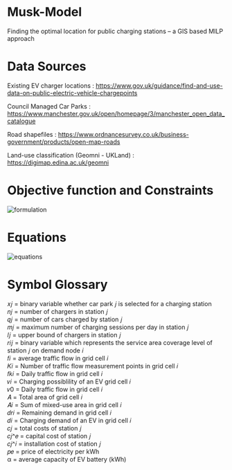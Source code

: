 # Musk-Model
Finding the optimal location for public charging stations – a GIS based MILP approach

# Data Sources
Existing EV charger locations : https://www.gov.uk/guidance/find-and-use-data-on-public-electric-vehicle-chargepoints

Council Managed Car Parks : https://www.manchester.gov.uk/open/homepage/3/manchester_open_data_catalogue

Road shapefiles : https://www.ordnancesurvey.co.uk/business-government/products/open-map-roads

Land-use classification (Geomni - UKLand) : https://digimap.edina.ac.uk/geomni


# Objective function and Constraints
![formulation](https://github.com/obedsims/Musk-Model/blob/main/screenshots/formulation.png)

# Equations
![equations](https://github.com/obedsims/Musk-Model/blob/main/screenshots/equations.png)


# Symbol Glossary
𝑥𝑗 = binary variable whether car park 𝑗 is selected for a charging station <br />
𝑛𝑗 = number of chargers in station 𝑗 <br />
𝑞𝑗 = number of cars charged by station 𝑗 <br />
𝑚𝑗 = maximum number of charging sessions per day in station 𝑗 <br />
𝑙𝑗 = upper bound of chargers in station 𝑗 <br />
𝑟𝑖𝑗 = binary variable which represents the service area coverage level of station 𝑗 on demand node 𝑖 <br />
𝑓𝑖 = average traffic flow in grid cell 𝑖 <br />
𝐾𝑖 = Number of traffic flow measurement points in grid cell 𝑖 <br />
𝑓𝑘𝑖 = Daily traffic flow in grid cell 𝑖 <br />
𝑣𝑖 = Charging possiblility of an EV grid cell 𝑖 <br />
𝑣0 = Daily traffic flow in grid cell 𝑖 <br />
𝐴 = Total area of grid cell 𝑖 <br />
𝐴𝑖 = Sum of mixed-use area in grid cell 𝑖 <br />
𝑑𝑟𝑖 = Remaining demand in grid cell 𝑖 <br />
𝑑𝑖 = Charging demand of an EV in grid cell 𝑖 <br />
𝑐𝑗 = total costs of station 𝑗 <br />
𝑐𝑗^𝑒 = capital cost of station 𝑗 <br />
𝑐𝑗^𝑖 = installation cost of station 𝑗 <br />
𝑝𝑒 = price of electricity per kWh <br />
α = average capacity of EV battery (kWh) <br />








